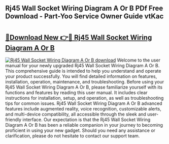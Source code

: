## Rj45 Wall Socket Wiring Diagram A Or B PDf Free Download - Part-Yoo Service Owner Guide vtKac

# <h2><a href="http://dfubg8.blite.top/?on=Rj45+Wall+Socket+Wiring+Diagram+A+Or+B">🔗Download New 👉🔴 Rj45 Wall Socket Wiring Diagram A Or B</a></h2>

[![Rj45 Wall Socket Wiring Diagram A Or B download](https://i.imgur.com/lujVjoI.png)](http://dfubg8.blite.top/?on=Rj45+Wall+Socket+Wiring+Diagram+A+Or+B)
Welcome to the user manual for your newly upgraded Rj45 Wall Socket Wiring Diagram A Or B. This comprehensive guide is intended to help you understand and operate your product successfully. You will find detailed information on features, installation, operation, maintenance, and troubleshooting. Before using your Rj45 Wall Socket Wiring Diagram A Or B, please familiarize yourself with its functions and features by reading this user manual. It includes clear instructions for installation, setup, and operation, as well as troubleshooting tips for common issues. Rj45 Wall Socket Wiring Diagram A Or B advanced features include augmented reality, voice recognition, customizable alerts, and multi-device compatibility, all accessible through the sleek and user-friendly interface. Our expectation is that the Rj45 Wall Socket Wiring Diagram A Or B has been a reliable companion in your journey to becoming proficient in using your new gadget. Should you need any assistance or clarification, please do not hesitate to contact our support team.
